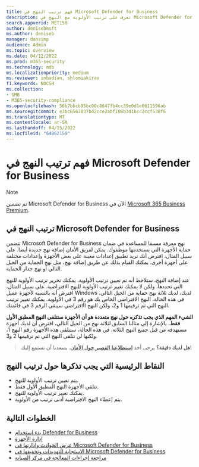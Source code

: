 ```yaml
---
title: فهم ترتيب النهج في Microsoft Defender for Business
description: تعرف على ترتيب الأولوية مع النهج في Microsoft Defender for Business
search.appverid: MET150
author: denisebmsft
ms.author: deniseb
manager: dansimp
audience: Admin
ms.topic: overview
ms.date: 04/12/2022
ms.prod: m365-security
ms.technology: mdb
ms.localizationpriority: medium
ms.reviewer: inbadian, shlomiakirav
f1.keywords: NOCSH
ms.collection:
- SMB
- M365-security-compliance
ms.openlocfilehash: 56b7bbcb95bc00c8647fb4cc39e0d1e0611596ab
ms.sourcegitcommit: e3bc6563037bd2cce2abf108b3d1bcc2ccf538f6
ms.translationtype: MT
ms.contentlocale: ar-SA
ms.lasthandoff: 04/15/2022
ms.locfileid: "64862159"
---
```

# <a name="understand-policy-order-in-microsoft-defender-for-business"></a>فهم ترتيب النهج في Microsoft Defender for Business

> [!NOTE]
> تم تضمين Microsoft Defender for Business الآن في [Microsoft 365 Business Premium](../../business-premium/index.md). 

## <a name="policy-order-in-microsoft-defender-for-business"></a>ترتيب النهج في Microsoft Defender for Business

تتضمن Microsoft Defender for Business نهج معرفة مسبقا للمساعدة في ضمان حماية الأجهزة التي يستخدمها موظفوك. يمكن لفريق الأمان إضافة نهج جديدة أيضا. على سبيل المثال، افترض أنك تريد تطبيق إعدادات معينة على بعض الأجهزة وإعدادات مختلفة على أجهزة أخرى. يمكنك القيام بذلك عن طريق إضافة نهج، مثل نهج الحماية من الجيل التالي أو نهج جدار الحماية.

عند إضافة النهج، ستلاحظ أنه تم تعيين ترتيب الأولوية. يمكنك تحرير ترتيب الأولوية للنهج التي تحددها، ولكن لا يمكنك تغيير ترتيب الأولوية للنهج الافتراضية. على سبيل المثال، افترض أنه بالنسبة لأجهزة عميل Windows لديك، لديك ثلاثة نهج حماية من الجيل التالي. في هذه الحالة، النهج الافتراضي الخاص بك هو رقم 3 في الأولوية. يمكنك تغيير ترتيب النهج التي تم ترقيمها 1 و2، ولكن النهج الافتراضي سيبقى الرقم 3 في قائمتك. 

**الشيء المهم الذي يجب تذكره حول نهج متعددة هو أن الأجهزة ستتلقى النهج المطبق الأول فقط.** بالإشارة إلى مثالنا السابق لثلاثة نهج من الجيل التالي، افترض أن لديك أجهزة مستهدفة من قبل جميع النهج الثلاثة. في هذه الحالة، ستتلقى هذه الأجهزة رقم النهج 1، ولكنها لن تتلقى النهج التي تم ترقيمها 2 و3. 

>
> **هل لديك دقيقة؟**
> يرجى أخذ <a href="https://microsoft.qualtrics.com/jfe/form/SV_0JPjTPHGEWTQr4y" target="_blank">استطلاعنا القصير حول الأمان</a>. يسعدنا أن نستمع إليك!
>

## <a name="key-points-to-remember-about-policy-order"></a>النقاط الرئيسية التي يجب تذكرها حول ترتيب النهج

- يتم تعيين ترتيب الأولوية للنهج.
- تتلقى الأجهزة النهج المطبق الأول فقط.
- يمكنك تغيير ترتيب الأولوية للنهج.
- يتم إعطاء النهج الافتراضية أدنى ترتيب من الأولوية.

## <a name="next-steps"></a>الخطوات التالية

- [بدء استخدام Defender for Business](mdb-get-started.md)
- [إدارة الأجهزة](mdb-manage-devices.md)
- [عرض الحوادث وإدارتها في Microsoft Defender for Business](mdb-view-manage-incidents.md)
- [الاستجابة للتهديدات وتخفيفها في Microsoft Defender for Business](mdb-respond-mitigate-threats.md)
- [مراجعة إجراءات المعالجة في مركز الصيانة](mdb-review-remediation-actions.md)